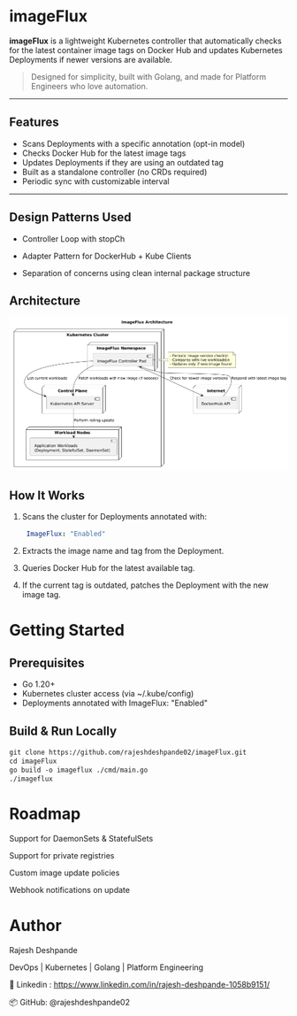 # imageFlux

**imageFlux** is a lightweight Kubernetes controller that automatically checks for the latest container image tags on Docker Hub and updates Kubernetes Deployments if newer versions are available.

> Designed for simplicity, built with Golang, and made for Platform Engineers who love automation.

---

## Features

- Scans Deployments with a specific annotation (opt-in model)
- Checks Docker Hub for the latest image tags
- Updates Deployments if they are using an outdated tag
- Built as a standalone controller (no CRDs required)
- Periodic sync with customizable interval

---

## Design Patterns Used
- Controller Loop with stopCh

- Adapter Pattern for DockerHub + Kube Clients

- Separation of concerns using clean internal package structure

## Architecture

![alt text](imageFlux.png)


## How It Works

1. Scans the cluster for Deployments annotated with:

   ```yaml
    ImageFlux: "Enabled"
   ````
2. Extracts the image name and tag from the Deployment.

3. Queries Docker Hub for the latest available tag.

4. If the current tag is outdated, patches the Deployment with the new image tag.

# Getting Started
## Prerequisites
- Go 1.20+
- Kubernetes cluster access (via ~/.kube/config)
- Deployments annotated with ImageFlux: "Enabled"

## Build & Run Locally
```
git clone https://github.com/rajeshdeshpande02/imageFlux.git
cd imageFlux
go build -o imageflux ./cmd/main.go
./imageflux

```

# Roadmap

 Support for DaemonSets & StatefulSets

 Support for private registries

 Custom image update policies

 Webhook notifications on update


# Author
Rajesh Deshpande

DevOps | Kubernetes | Golang | Platform Engineering

📌 Linkedin : https://www.linkedin.com/in/rajesh-deshpande-1058b9151/

📦 GitHub: @rajeshdeshpande02



